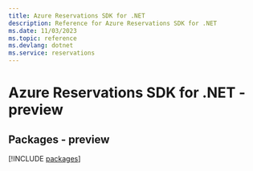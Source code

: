 ```yaml
---
title: Azure Reservations SDK for .NET
description: Reference for Azure Reservations SDK for .NET
ms.date: 11/03/2023
ms.topic: reference
ms.devlang: dotnet
ms.service: reservations
---
```

# Azure Reservations SDK for .NET - preview
## Packages - preview
[!INCLUDE [packages](reservations-index.md)]